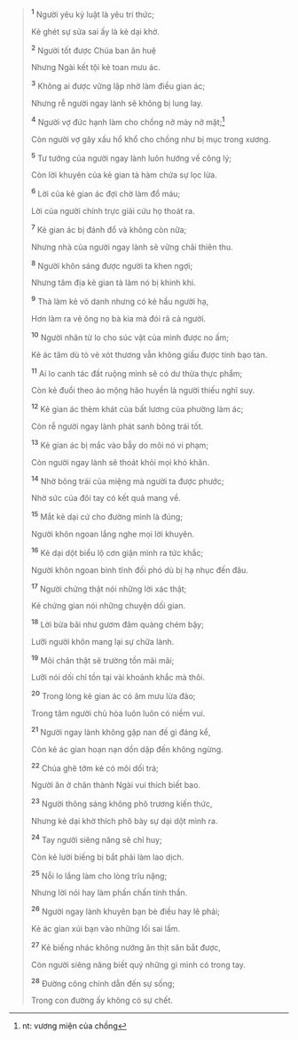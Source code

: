 > <sup><b>1</b></sup> Người yêu kỷ luật là yêu tri thức;
>
> Kẻ ghét sự sửa sai ấy là kẻ dại khờ.
>
> <sup><b>2</b></sup> Người tốt được Chúa ban ân huệ
>
> Nhưng Ngài kết tội kẻ toan mưu ác.
>
> <sup><b>3</b></sup> Không ai được vững lập nhờ làm điều gian ác;
>
> Nhưng rễ người ngay lành sẽ không bị lung lay.
>
> <sup><b>4</b></sup> Người vợ đức hạnh làm cho chồng nở mày nở mặt;[^1-15a2f9e9-5645-4a48-882b-88f97102e8e0]
>
> Còn người vợ gây xấu hổ khổ cho chồng như bị mục trong xương.
>
> <sup><b>5</b></sup> Tư tưởng của người ngay lành luôn hướng về công lý;
>
> Còn lời khuyên của kẻ gian tà hàm chứa sự lọc lừa.
>
> <sup><b>6</b></sup> Lời của kẻ gian ác đợi chờ làm đổ máu;
>
> Lời của người chính trực giải cứu họ thoát ra.
>
> <sup><b>7</b></sup> Kẻ gian ác bị đánh đổ và không còn nữa;
>
> Nhưng nhà của người ngay lành sẽ vững chãi thiên thu.
>
> <sup><b>8</b></sup> Người khôn sáng được người ta khen ngợi;
>
> Nhưng tâm địa kẻ gian tà làm nó bị khinh khi.
>
> <sup><b>9</b></sup> Thà làm kẻ vô danh nhưng có kẻ hầu người hạ,
>
> Hơn làm ra vẻ ông nọ bà kia mà đói rã cả người.
>
> <sup><b>10</b></sup> Người nhân từ lo cho súc vật của mình được no ấm;
>
> Kẻ ác tâm dù tỏ vẻ xót thương vẫn không giấu được tính bạo tàn.
>
> <sup><b>11</b></sup> Ai lo canh tác đất ruộng mình sẽ có dư thừa thực phẩm;
>
> Còn kẻ đuổi theo ảo mộng hão huyền là người thiếu nghĩ suy.
>
> <sup><b>12</b></sup> Kẻ gian ác thèm khát của bất lương của phường làm ác;
>
> Còn rễ người ngay lành phát sanh bông trái tốt.
>
> <sup><b>13</b></sup> Kẻ gian ác bị mắc vào bẫy do môi nó vi phạm;
>
> Còn người ngay lành sẽ thoát khỏi mọi khó khăn.
>
> <sup><b>14</b></sup> Nhờ bông trái của miệng mà người ta được phước;
>
> Nhờ sức của đôi tay có kết quả mang về.
>
> <sup><b>15</b></sup> Mắt kẻ dại cứ cho đường mình là đúng;
>
> Người khôn ngoan lắng nghe mọi lời khuyên.
>
> <sup><b>16</b></sup> Kẻ dại dột biểu lộ cơn giận mình ra tức khắc;
>
> Người khôn ngoan bình tĩnh đối phó dù bị hạ nhục đến đâu.
>
> <sup><b>17</b></sup> Người chứng thật nói những lời xác thật;
>
> Kẻ chứng gian nói những chuyện dối gian.
>
> <sup><b>18</b></sup> Lời bừa bãi như gươm đâm quàng chém bậy;
>
> Lưỡi người khôn mang lại sự chữa lành.
>
> <sup><b>19</b></sup> Môi chân thật sẽ trường tồn mãi mãi;
>
> Lưỡi nói dối chỉ tồn tại vài khoảnh khắc mà thôi.
>
> <sup><b>20</b></sup> Trong lòng kẻ gian ác có âm mưu lừa đảo;
>
> Trong tâm người chủ hòa luôn luôn có niềm vui.
>
> <sup><b>21</b></sup> Người ngay lành không gặp nan đề gì đáng kể,
>
> Còn kẻ ác gian hoạn nạn dồn dập đến không ngừng.
>
> <sup><b>22</b></sup> Chúa ghê tởm kẻ có môi dối trá;
>
> Người ăn ở chân thành Ngài vui thích biết bao.
>
> <sup><b>23</b></sup> Người thông sáng không phô trương kiến thức,
>
> Nhưng kẻ dại khờ thích phô bày sự dại dột mình ra.
>
> <sup><b>24</b></sup> Tay người siêng năng sẽ chỉ huy;
>
> Còn kẻ lười biếng bị bắt phải làm lao dịch.
>
> <sup><b>25</b></sup> Nỗi lo lắng làm cho lòng trĩu nặng;
>
> Nhưng lời nói hay làm phấn chấn tinh thần.
>
> <sup><b>26</b></sup> Người ngay lành khuyên bạn bè điều hay lẽ phải;
>
> Kẻ ác gian xúi bạn vào những lối sai lầm.
>
> <sup><b>27</b></sup> Kẻ biếng nhác không nướng ăn thịt săn bắt được,
>
> Còn người siêng năng biết quý những gì mình có trong tay.
>
> <sup><b>28</b></sup> Ðường công chính dẫn đến sự sống;
>
> Trong con đường ấy không có sự chết.

[^1-15a2f9e9-5645-4a48-882b-88f97102e8e0]: nt: vương miện của chồng
